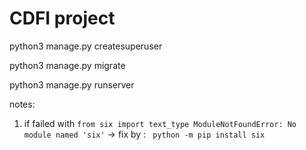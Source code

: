 # CDFI project

python3 manage.py createsuperuser 

python3 manage.py migrate

python3 manage.py runserver


notes:
1. if failed with 
     `from six import text_type ModuleNotFoundError: No module named 'six'`
   -> fix by : ` python -m pip install six`
